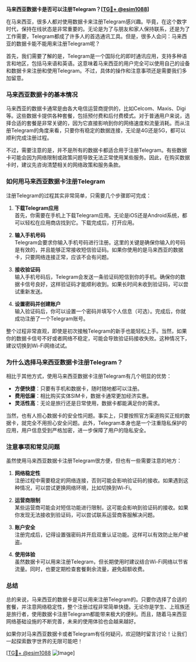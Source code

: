 **马来西亚数据卡是否可以注册Telegram？[[TG💪+ @esim1088](https://t.me/s/esim1088)]**

在马来西亚，很多人都对使用数据卡来注册Telegram感兴趣。毕竟，在这个数字时代，保持在线状态是非常重要的。无论是为了与朋友和家人保持联系，还是为了工作需要，Telegram都成了许多人的首选通讯工具。但是，很多人会问：马来西亚的数据卡能不能用来注册Telegram呢？

首先，我们需要了解的是，Telegram是一个国际化的即时通讯应用，支持多种语言和地区，包括马来语和英语。这意味着马来西亚的用户完全可以使用自己的设备和数据卡来注册和使用Telegram。不过，具体的操作和注意事项还是需要我们多加留意。

### **马来西亚数据卡的基本情况**

马来西亚的数据卡通常是由各大电信运营商提供的，比如Celcom、Maxis、Digi等。这些数据卡提供各种套餐，包括预付费和后付费模式。对于普通用户来说，选择合适的套餐是非常关键的，因为它直接影响到你的网络速度和流量消耗。而从注册Telegram的角度来看，只要你有稳定的数据连接，无论是4G还是5G，都可以顺利完成注册过程。

不过，需要注意的是，并不是所有的数据卡都适合用于注册Telegram。有些数据卡可能会因为网络限制或政策问题导致无法正常使用某些服务。因此，在购买数据卡时，建议先咨询清楚相关的网络政策和服务条款。

### **如何用马来西亚数据卡注册Telegram**

注册Telegram的过程其实非常简单，只需要几个步骤即可完成：

1. **下载Telegram应用**  
   首先，你需要在手机上下载Telegram应用。无论是iOS还是Android系统，都可以轻松在应用商店找到它。下载完成后，打开应用。

2. **输入手机号码**  
   Telegram会要求你输入手机号码进行注册。这里的关键是确保你输入的号码是有效的，并且能够正常接收短信验证码。如果你使用的是马来西亚的数据卡，只要网络连接正常，应该不会有问题。

3. **接收验证码**  
   输入手机号码后，Telegram会发送一条验证码短信到你的手机。确保你的数据卡信号良好，这样验证码才能顺利收到。如果长时间未收到验证码，可以尝试重新发送。

4. **设置密码并创建账户**  
   输入验证码后，你可以设置一个密码并填写个人信息（可选）。完成后，你就成功注册了一个Telegram账号。

整个过程非常直观，即使是初次接触Telegram的新手也能轻松上手。当然，如果你的数据卡信号不好或者网络不稳定，可能会导致验证码接收失败。这种情况下，建议切换到Wi-Fi网络试试。

### **为什么选择马来西亚数据卡注册Telegram？**

相比于其他方式，使用马来西亚数据卡注册Telegram有几个明显的优势：

- **方便快捷**：只要有手机和数据卡，随时随地都可以注册。
- **费用低廉**：相比购买实体SIM卡，数据卡通常更加经济实惠。
- **灵活性高**：无论是旅行还是日常使用，数据卡都能满足你的需求。

当然，也有人担心数据卡的安全性问题。事实上，只要按照官方渠道购买正规的数据卡，就完全不用担心安全问题。此外，Telegram本身也是一个注重隐私保护的应用，用户信息受到严格加密，进一步保障了用户的隐私安全。

### **注意事项和常见问题**

虽然使用马来西亚数据卡注册Telegram很方便，但也有一些需要注意的地方：

1. **网络稳定性**  
   注册过程中需要稳定的网络连接，否则可能会影响验证码的接收。如果遇到这种情况，可以尝试更换网络环境，比如切换到Wi-Fi。

2. **运营商限制**  
   某些运营商可能会对短信功能进行限制，这可能会影响到验证码的接收。如果你发现无法接收到验证码，可以尝试联系运营商客服解决问题。

3. **账户安全**  
   注册完成后，记得设置强密码并开启双重认证功能。这样可以有效防止账户被盗。

4. **使用体验**  
   虽然数据卡可以用来注册Telegram，但长期使用时建议结合Wi-Fi网络以节省流量。同时，也要定期检查套餐剩余流量，避免超额收费。

### **总结**

总的来说，马来西亚的数据卡是可以用来注册Telegram的。只要你选择了合适的套餐，并注意网络稳定性，整个注册过程非常简单快捷。无论你是学生、上班族还是旅行者，使用数据卡注册Telegram都能带来极大的便利。而且，随着马来西亚网络基础设施的不断完善，未来的使用体验也会越来越好。

如果你对马来西亚数据卡或者Telegram有任何疑问，欢迎随时留言讨论！让我们一起探索数字世界的无限可能吧！

[[TG💪+ @esim1088](https://t.me/s/esim1088) ![Image](https://i.postimg.cc/4NQfJmqS/Snipaste-2025-05-13-00-14-12.png)]